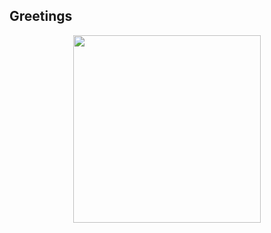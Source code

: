 ## Greetings

<p align="center">
 <img width="300" height="300" src=(https://github.com/user-attachments/assets/0f8947e7-6049-498f-9e7a-9008c1ed9c92)>
</p>
